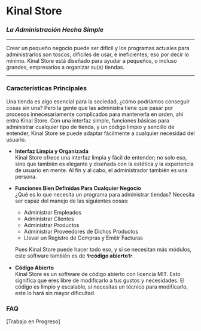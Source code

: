# Kinal Store
### *La Administración Hecha Simple*
---

Crear un pequeño negocio puede ser difícil y los programas actuales para administrarlos son toscos, difíciles de usar, e ineficientes; eso por decir lo mínimo. Kinal Store está diseñado para ayudar a pequeños, o incluso grandes, empresarios a organizar su(s) tiendas.

---

### Características Principales

Una tienda es algo esencial para la sociedad, ¿cómo podríamos conseguir cosas sin una? Pero la gente que las administra tiene que pasar por procesos innecesariamente complicados para mantenerla en orden, ahí entra Kinal Store. Con una interfaz simple, funciones básicas para administrar cualquier tipo de tienda, y un código limpio y sencillo de entender, Kinal Store se puede adaptar fácilmente a cualquier necesidad del usuario.

- **Interfaz Limpia y Organizada**  
    Kinal Store ofrece una interfaz limpia y fácil de entender; no solo eso, sino que también es elegante y diseñada con la estética y la experiencia de usuario en mente. Al fin y al cabo, el administrador también es una persona.
- **Funciones Bien Definidas Para Cualquier Negocio**  
    ¿Qué es lo que necesita un programa para administrar tiendas? Necesita ser capaz del manejo de las siguientes cosas:
    - Administrar Empleados  
    - Administrar Clientes  
    - Administrar Productos  
    - Administrar Proveedores de Dichos Productos  
    - Llevar un Registro de Compras y Emitir Facturas  

    Pues Kinal Store puede hacer todo eso, y si se necesitan más módulos, este software también es de **✨código abierto✨**.
- **Código Abierto**  
    Kinal Store es un software de código abierto con licencia MIT. Esto significa que eres libre de modificarlo a tus gustos y necesidades. El código es limpio y escalable, si necesitas un técnico para modificarlo, este lo hará sin mayor dificultad.

### FAQ
[Trabajo en Progreso]
